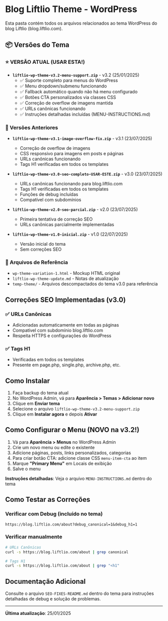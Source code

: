 # Blog Liftlio Theme - WordPress

Esta pasta contém todos os arquivos relacionados ao tema WordPress do blog Liftlio (blog.liftlio.com).

## 📦 Versões do Tema

### ⭐ VERSÃO ATUAL (USAR ESTA!)
- **`liftlio-wp-theme-v3.2-menu-support.zip`** - v3.2 (25/01/2025)
  - ✅ Suporte completo para menus do WordPress
  - ✅ Menu dropdown/submenu funcionando
  - ✅ Fallback automático quando não há menu configurado
  - ✅ Botões CTA personalizados via classes CSS
  - ✅ Correção de overflow de imagens mantida
  - ✅ URLs canônicas funcionando
  - ✅ Instruções detalhadas incluídas (MENU-INSTRUCTIONS.md)

### 📂 Versões Anteriores
- **`liftlio-wp-theme-v3.1-image-overflow-fix.zip`** - v3.1 (23/07/2025)
  - Correção de overflow de imagens
  - CSS responsivo para imagens em posts e páginas
  - URLs canônicas funcionando
  - Tags H1 verificadas em todos os templates
- **`liftlio-wp-theme-v3.0-seo-completo-USAR-ESTE.zip`** - v3.0 (23/07/2025)
  - URLs canônicas funcionando para blog.liftlio.com
  - Tags H1 verificadas em todos os templates
  - Funções de debug incluídas
  - Compatível com subdomínios
- **`liftlio-wp-theme-v2.0-seo-parcial.zip`** - v2.0 (23/07/2025)
  - Primeira tentativa de correção SEO
  - URLs canônicas parcialmente implementadas
  
- **`liftlio-wp-theme-v1.0-inicial.zip`** - v1.0 (22/07/2025)
  - Versão inicial do tema
  - Sem correções SEO

### 📁 Arquivos de Referência
- `wp-theme-variation-1.html` - Mockup HTML original
- `liftlio-wp-theme-update.md` - Notas de atualização
- `temp-theme/` - Arquivos descompactados do tema v3.0 para referência

## Correções SEO Implementadas (v3.0)

### ✅ URLs Canônicas
- Adicionadas automaticamente em todas as páginas
- Compatível com subdomínio blog.liftlio.com
- Respeita HTTPS e configurações do WordPress

### ✅ Tags H1
- Verificadas em todos os templates
- Presente em page.php, single.php, archive.php, etc.

## Como Instalar

1. Faça backup do tema atual
2. No WordPress Admin, vá para **Aparência > Temas > Adicionar novo**
3. Clique em **Enviar tema**
4. Selecione o arquivo `liftlio-wp-theme-v3.2-menu-support.zip`
5. Clique em **Instalar agora** e depois **Ativar**

## Como Configurar o Menu (NOVO na v3.2!)

1. Vá para **Aparência > Menus** no WordPress Admin
2. Crie um novo menu ou edite o existente
3. Adicione páginas, posts, links personalizados, categorias
4. Para criar botão CTA: adicione classe CSS `menu-item-cta` ao item
5. Marque **"Primary Menu"** em Locais de exibição
6. Salve o menu

**Instruções detalhadas**: Veja o arquivo `MENU-INSTRUCTIONS.md` dentro do tema

## Como Testar as Correções

### Verificar com Debug (incluído no tema)
```
https://blog.liftlio.com/about?debug_canonical=1&debug_h1=1
```

### Verificar manualmente
```bash
# URLs Canônicas
curl -s https://blog.liftlio.com/about | grep canonical

# Tags H1
curl -s https://blog.liftlio.com/about | grep "<h1"
```

## Documentação Adicional

Consulte o arquivo `SEO-FIXES-README.md` dentro do tema para instruções detalhadas de debug e solução de problemas.

---
**Última atualização**: 25/01/2025